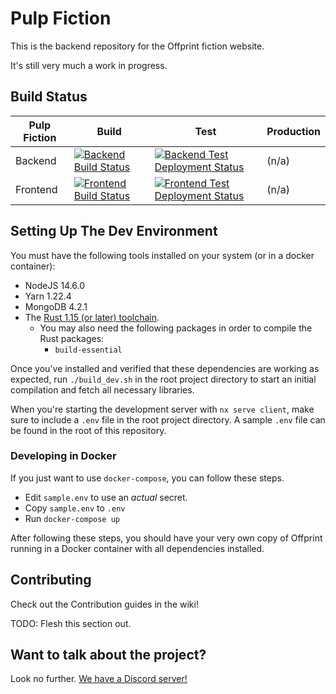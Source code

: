 # Pulp Fiction

This is the backend repository for the Offprint fiction website.

It's still very much a work in progress.

## Build Status
|Pulp Fiction|Build|Test|Production|
|------------|-----|----|----------|
|Backend|[![Backend Build Status](https://dev.azure.com/offprint-studios/pulp-fiction/_apis/build/status/Backend?branchName=master)](https://dev.azure.com/offprint-studios/pulp-fiction/_build/latest?definitionId=1&branchName=master)|[![Backend Test Deployment Status](https://vsrm.dev.azure.com/offprint-studios/_apis/public/Release/badge/8647fb01-5a91-4b3e-9f6e-0114989a79f0/1/1)](https://dev.azure.com/offprint-studios/pulp-fiction/_release?view=mine&_a=releases&definitionId=1)|(n/a)|
|Frontend|[![Frontend Build Status](https://dev.azure.com/offprint-studios/pulp-fiction/_apis/build/status/Frontend?branchName=master)](https://dev.azure.com/offprint-studios/pulp-fiction/_build/latest?definitionId=2&branchName=master)|[![Frontend Test Deployment Status](https://vsrm.dev.azure.com/offprint-studios/_apis/public/Release/badge/8647fb01-5a91-4b3e-9f6e-0114989a79f0/2/2)](https://dev.azure.com/offprint-studios/pulp-fiction/_release?view=mine&_a=releases&definitionId=2)|(n/a)|

## Setting Up The Dev Environment

You must have the following tools installed on your system (or in a docker container):

* NodeJS 14.6.0
* Yarn 1.22.4
* MongoDB 4.2.1
* The [Rust 1.15 (or later) toolchain](https://rustup.rs/).
    * You may also need the following packages in order to compile the Rust packages:
        * `build-essential`

Once you've installed and verified that these dependencies are working as expected, run `./build_dev.sh` in the root project directory to start an initial compilation and fetch all necessary libraries.

When you're starting the development server with `nx serve client`, make sure to include a `.env` file in the root project directory. A sample `.env` file can be found in the root of this repository.

### Developing in Docker
If you just want to use `docker-compose`, you can follow these steps.

- Edit `sample.env` to use an *actual* secret.
- Copy `sample.env` to `.env`
- Run `docker-compose up`

After following these steps, you should have your very own copy of Offprint running in a Docker container with all dependencies installed.

## Contributing

Check out the Contribution guides in the wiki!

TODO: Flesh this section out.

## Want to talk about the project?

Look no further. [We have a Discord server!](https://discord.gg/9cnSwfn)
